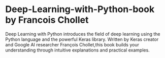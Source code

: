 # Deep-Learning-with-Python-book by Francois Chollet 

Deep Learning with Python introduces the field of deep learning using the Python language and the powerful Keras library. 
Written by Keras creator and Google AI researcher François Chollet,this book builds your understanding through intuitive explanations and practical examples.
